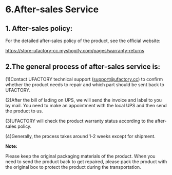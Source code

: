 # 6.After-sales Service
## 1. After-sales policy:
For the detailed after-sales policy of the product, see the official website:

https://store-ufactory-cc.myshopify.com/pages/warranty-returns


## 2.The general process of after-sales service is:
(1)Contact UFACTORY technical support (support@ufactory.cc) to confirm whether the product needs to repair and which part should be sent back to UFACTORY.

(2)After the bill of lading on UPS, we will send the invoice and label to you by mail. You need to make an appointment with the local UPS and then send the product to us.

(3)UFACTORY will check the product warranty status according to the after-sales policy.

(4)Generally, the process takes around 1-2 weeks except for shipment.


**Note:**

 Please keep the original packaging materials of the product. When you need to send the product back to get repaired, please pack the product with the original box to protect the product during the transportation.
